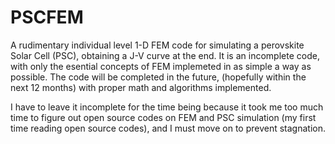 # PSCFEM
A rudimentary individual level 1-D FEM code for simulating a perovskite Solar Cell (PSC), obtaining a J-V curve at the end.
It is an incomplete code, with only the esential concepts of FEM implemeted in as simple a way as possible.
The code will be completed in the future, (hopefully within the next 12 months) with proper math and algorithms implemented.

I have to leave it incomplete for the time being because it took me too much time to figure out open source codes on FEM and PSC simulation (my first time reading open source codes), and I must move on to prevent stagnation.
